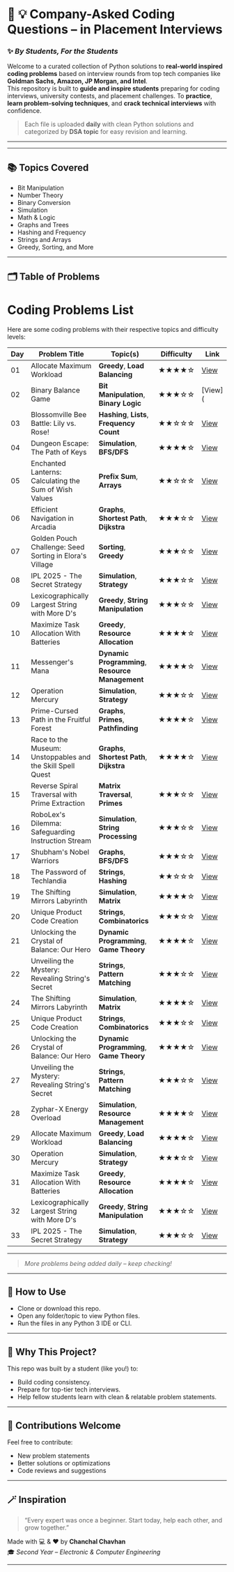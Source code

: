 # 💼 💡 Company-Asked Coding Questions – in Placement Interviews
### ✨ *By Students, For the Students*

Welcome to a curated collection of Python solutions to **real-world inspired coding problems** based on interview rounds from top tech companies like **Goldman Sachs, Amazon, JP Morgan, and Intel**.  
This repository is built to **guide and inspire students** preparing for coding interviews, university contests, and placement challenges. To  **practice**, **learn problem-solving techniques**, and **crack technical interviews** with confidence. 

> Each file is uploaded **daily** with clean Python solutions and categorized by **DSA topic** for easy revision and learning.


---
---

## 📚 Topics Covered

- Bit Manipulation
- Number Theory
- Binary Conversion
- Simulation
- Math & Logic
- Graphs and Trees
- Hashing and Frequency
- Strings and Arrays
- Greedy, Sorting, and More

---

## 🗂️ Table of Problems

# Coding Problems List

Here are some coding problems with their respective topics and difficulty levels:

| Day | Problem Title                                              | Topic(s)                                              | Difficulty | Link                                                                                               |
| --- | ----------------------------------------------------------- | ----------------------------------------------------- | ---------- | -------------------------------------------------------------------------------------------------- |
| 01  | Allocate Maximum Workload                                  | **Greedy**, **Load Balancing**                        | ★★★★☆      | [View](https://github.com/CHANCHALCHAVHAN/Company_Problem-statement-and-its-Solutions/blob/main/Greedy/Allocate%20Maximum%20Workload.py) |                                                 |
| 02  | Binary Balance Game                                        | **Bit Manipulation**, **Binary Logic**                | ★★★☆☆      | [View](                                            |
| 03  | Blossomville Bee Battle: Lily vs. Rose!                    | **Hashing**, **Lists**, **Frequency Count**           | ★★☆☆☆      | [View](./Hashing/Blossomville%20Bee%20Battle%3A%20Lily%20vs.%20Rose%21.py)                         |
| 04  | Dungeon Escape: The Path of Keys                           | **Simulation**, **BFS/DFS**                           | ★★★★☆      | [View](./Simulation/Dungeon%20Escape%3A%20The%20Path%20of%20Keys.py)                               |
| 05  | Enchanted Lanterns: Calculating the Sum of Wish Values     | **Prefix Sum**, **Arrays**                            | ★★☆☆☆      | [View](./Arrays/Enchanted%20Lanterns%3A%20Calculating%20the%20Sum%20of%20Wish%20Values.py)         |
| 06  | Efficient Navigation in Arcadia                            | **Graphs**, **Shortest Path**, **Dijkstra**           | ★★★☆☆      | [View](./Graphs/Efficient%20Navigation%20in%20Arcadia.py)                                          |
| 07  | Golden Pouch Challenge: Seed Sorting in Elora's Village    | **Sorting**, **Greedy**                               | ★★★☆☆      | [View](./Sorting/Golden_Pouch_Challenge_Seed_Sorting_in_Elora's_Village.py)                        |
| 08  | IPL 2025 - The Secret Strategy                             | **Simulation**, **Strategy**                          | ★★★☆☆      | [View](./Simulation/IPL%202025%20-%20The%20Secret%20Strategy.py)                                   |
| 09  | Lexicographically Largest String with More D's             | **Greedy**, **String Manipulation**                   | ★★★☆☆      | [View](./Greedy/Lexicographically%20Largest%20String%20with%20More%20Di.py)                        |
| 10  | Maximize Task Allocation With Batteries                    | **Greedy**, **Resource Allocation**                   | ★★★★☆      | [View](./Greedy/Maximize%20Task%20Allocation%20With%20Batteries.py)                                |
| 11  | Messenger's Mana                                           | **Dynamic Programming**, **Resource Management**      | ★★★★☆      | [View](./Dynamic%20Programming/Messenger's%20Mana.py)                                              |
| 12  | Operation Mercury                                          | **Simulation**, **Strategy**                          | ★★★☆☆      | [View](./Simulation/Operation%20Mercury.py)                                                        |
| 13  | Prime-Cursed Path in the Fruitful Forest                   | **Graphs**, **Primes**, **Pathfinding**               | ★★★★☆      | [View](./Graphs/Prime-Cursed%20Path%20in%20the%20Fruitful%20Forest.py)                             |
| 14  | Race to the Museum: Unstoppables and the Skill Spell Quest | **Graphs**, **Shortest Path**, **Dijkstra**           | ★★★★☆      | [View](./Graphs/Race%20to%20the%20Museum%3A%20Unstoppables%20and%20the%20Skill%20Spell%20Quest.py) |
| 15  | Reverse Spiral Traversal with Prime Extraction             | **Matrix Traversal**, **Primes**                      | ★★★☆☆      | [View](./Matrix/Reverse%20Spiral%20Traversal%20with%20Prime%20Extraction.py)                       |
| 16  | RoboLex's Dilemma: Safeguarding Instruction Stream         | **Simulation**, **String Processing**                 | ★★★☆☆      | [View](./Simulation/RoboLex's_Dilemma_Safeguarding_Instruction_Stream.py)                          |
| 17  | Shubham's Nobel Warriors                                   | **Graphs**, **BFS/DFS**                               | ★★★☆☆      | [View](./Graphs/Shubham's%20Nobel%20Warriors.py)                                                   |
| 18  | The Password of Techlandia                                 | **Strings**, **Hashing**                              | ★★☆☆☆      | [View](./Strings/The%20Password%20of%20Techlandia.py)                                              |
| 19  | The Shifting Mirrors Labyrinth                             | **Simulation**, **Matrix**                            | ★★★★☆      | [View](./Simulation/The%20Shifting%20Mirrors%20Labyrinth.py)                                       |
| 20  | Unique Product Code Creation                               | **Strings**, **Combinatorics**                        | ★★★☆☆      | [View](./Strings/Unique%20Product%20Code%20Creation.py)                                            |
| 21  | Unlocking the Crystal of Balance: Our Hero                 | **Dynamic Programming**, **Game Theory**              | ★★★★☆      | [View](./Dynamic%20Programming/Unlocking%20the%20Crystal%20of%20Balance%3A%20Our%20Hero.py)        |
| 22  | Unveiling the Mystery: Revealing String's Secret           | **Strings**, **Pattern Matching**                     | ★★★☆☆      | [View](./Strings/Unveiling%20the%20Mystery%3A%20Revealing%20String's%20Secret.py)                  |
| 24  | The Shifting Mirrors Labyrinth                             | **Simulation**, **Matrix**               | ★★★★☆     | [View](./Simulation/The%20Shifting%20Mirrors%20Labyrinth.py)        |
| 25  | Unique Product Code Creation                               | **Strings**, **Combinatorics**           | ★★★☆☆     | [View](./Strings/Unique%20Product%20Code%20Creation.py)             |
| 26  | Unlocking the Crystal of Balance: Our Hero                 | **Dynamic Programming**, **Game Theory** | ★★★★☆     | [View](./Dynamic%20Programming/Unlocking%20the%20Crystal%20of%20Balance%3A%20Our%20Hero.py) |
| 27  | Unveiling the Mystery: Revealing String's Secret           | **Strings**, **Pattern Matching**        | ★★★☆☆     | [View](./Strings/Unveiling%20the%20Mystery%3A%20Revealing%20String's%20Secret.py) |
| 28  | Zyphar-X Energy Overload                                   | **Simulation**, **Resource Management**  | ★★★★☆     | [View](./Simulation/Zyphar-X%20Energy%20Overload.py)                |
| 29  | Allocate Maximum Workload                                  | **Greedy**, **Load Balancing**           | ★★★★☆     | [View](./Greedy/Allocate%20Maximum%20Workload.py)                   |
| 30  | Operation Mercury                                          | **Simulation**, **Strategy**             | ★★★☆☆     | [View](./Simulation/Operation%20Mercury.py)                         |
| 31  | Maximize Task Allocation With Batteries                    | **Greedy**, **Resource Allocation**      | ★★★★☆     | [View](./Greedy/Maximize%20Task%20Allocation%20With%20Batteries.py) |
| 32  | Lexicographically Largest String with More D's             | **Greedy**, **String Manipulation**      | ★★★☆☆     | [View](./Greedy/Lexicographically%20Largest%20String%20with%20More%20Di.py) |
| 33  | IPL 2025 - The Secret Strategy                             | **Simulation**, **Strategy**             | ★★★☆☆     | [View](./Simulation/IPL%202025%20-%20The%20Secret%20Strategy.py)    |

---

> *More problems being added daily – keep checking!*

---

## 📣 How to Use

- Clone or download this repo.
- Open any folder/topic to view Python files.
- Run the files in any Python 3 IDE or CLI.

---

## 🧠 Why This Project?

This repo was built by a student (like you!) to:
- Build coding consistency.
- Prepare for top-tier tech interviews.
- Help fellow students learn with clean & relatable problem statements.

---

## 🙌 Contributions Welcome

Feel free to contribute:
- New problem statements
- Better solutions or optimizations
- Code reviews and suggestions

---

## 🪄 Inspiration

> “Every expert was once a beginner. Start today, help each other, and grow together.”  

Made with 💻 & ❤️ by **Chanchal Chavhan**  
🎓 *Second Year – Electronic & Computer Engineering*

---
